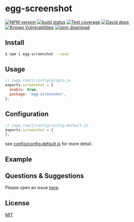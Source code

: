 # egg-screenshot

[![NPM version][npm-image]][npm-url]
[![build status][travis-image]][travis-url]
[![Test coverage][codecov-image]][codecov-url]
[![David deps][david-image]][david-url]
[![Known Vulnerabilities][snyk-image]][snyk-url]
[![npm download][download-image]][download-url]

[npm-image]: https://img.shields.io/npm/v/egg-screenshot.svg?style=flat-square
[npm-url]: https://npmjs.org/package/egg-screenshot
[travis-image]: https://img.shields.io/travis/eggjs/egg-screenshot.svg?style=flat-square
[travis-url]: https://travis-ci.org/eggjs/egg-screenshot
[codecov-image]: https://img.shields.io/codecov/c/github/eggjs/egg-screenshot.svg?style=flat-square
[codecov-url]: https://codecov.io/github/eggjs/egg-screenshot?branch=master
[david-image]: https://img.shields.io/david/eggjs/egg-screenshot.svg?style=flat-square
[david-url]: https://david-dm.org/eggjs/egg-screenshot
[snyk-image]: https://snyk.io/test/npm/egg-screenshot/badge.svg?style=flat-square
[snyk-url]: https://snyk.io/test/npm/egg-screenshot
[download-image]: https://img.shields.io/npm/dm/egg-screenshot.svg?style=flat-square
[download-url]: https://npmjs.org/package/egg-screenshot

<!--
Description here.
-->

## Install

```bash
$ npm i egg-screenshot --save
```

## Usage

```js
// {app_root}/config/plugin.js
exports.screenshot = {
  enable: true,
  package: 'egg-screenshot',
};
```

## Configuration

```js
// {app_root}/config/config.default.js
exports.screenshot = {
};
```

see [config/config.default.js](config/config.default.js) for more detail.

## Example

<!-- example here -->

## Questions & Suggestions

Please open an issue [here](https://github.com/eggjs/egg/issues).

## License

[MIT](LICENSE)
